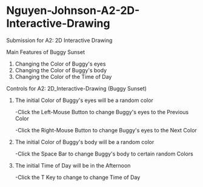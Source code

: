 # Nguyen-Johnson-A2-2D-Interactive-Drawing
Submission for A2: 2D Interactive Drawing

Main Features of Buggy Sunset

1) Changing the Color of Buggy's eyes
2) Changing the Color of Buggy's body
3) Changing the Color of the Time of Day

Controls for A2: 2D_Interactive-Drawing (Buggy Sunset)

1) The initial Color of Buggy's eyes will be a random color
   
   -Click the Left-Mouse Button to change Buggy's eyes to the Previous Color
   
   -Click the Right-Mouse Button to change Buggy's eyes to the Next Color

2) The initial Color of Buggy's body will be a random color

   -Click the Space Bar to change Buggy's body to certain random Colors

3) The initial Time of Day will be in the Afternoon
   
   -Click the T Key to change to change Time of Day
